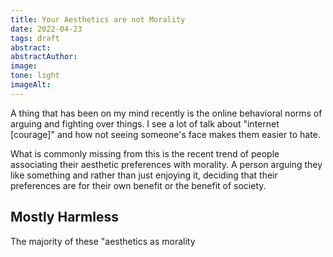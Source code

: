 ```yaml
---
title: Your Aesthetics are not Morality
date: 2022-04-23
tags: draft
abstract:
abstractAuthor: 
image:
tone: light
imageAlt: 
---
```


A thing that has been on my mind recently is the online behavioral norms of arguing and fighting over things.
I see a lot of talk about "internet [courage]" and how not seeing someone's face makes them easier to hate.

What is commonly missing from this is the recent trend of people associating their aesthetic preferences with morality.
A person arguing they like something and rather than just enjoying it, deciding that their preferences are for their
own benefit or the benefit of society.

## Mostly Harmless

The majority of these "aesthetics as morality 